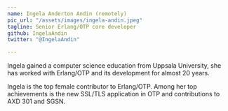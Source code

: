 ```yaml
---
name: Ingela Anderton Andin (remotely)
pic_url: "/assets/images/ingela-andin.jpeg"
tagline: Senior Erlang/OTP core developer
github: IngelaAndin
twitter: "@IngelaAndin"

---
```

Ingela gained a computer science education from Uppsala University, she has worked with Erlang/OTP and its development for almost 20 years.

Ingela is the top female contributor to Erlang/OTP. Among her top achievements is the new SSL/TLS application in OTP and contributions to AXD 301 and SGSN.
